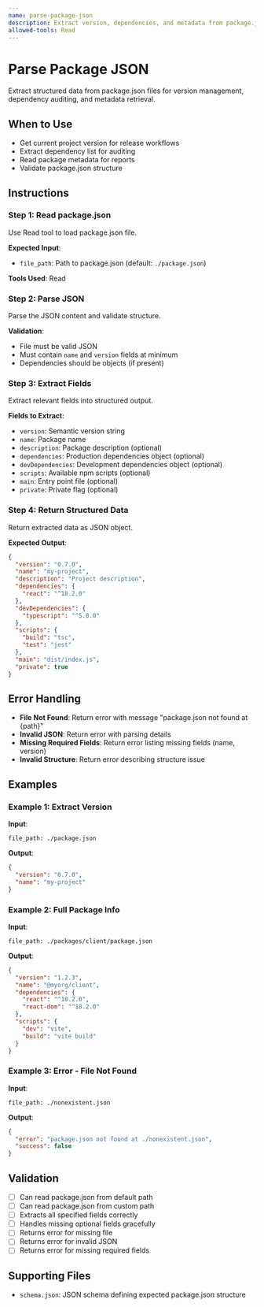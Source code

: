 ```yaml
---
name: parse-package-json
description: Extract version, dependencies, and metadata from package.json files. Use when needing project version, dependency list, or package metadata for releases, audits, or reports.
allowed-tools: Read
---
```


# Parse Package JSON

Extract structured data from package.json files for version management, dependency auditing, and metadata retrieval.

## When to Use

- Get current project version for release workflows
- Extract dependency list for auditing
- Read package metadata for reports
- Validate package.json structure

## Instructions

### Step 1: Read package.json

Use Read tool to load package.json file.

**Expected Input**:
- `file_path`: Path to package.json (default: `./package.json`)

**Tools Used**: Read

### Step 2: Parse JSON

Parse the JSON content and validate structure.

**Validation**:
- File must be valid JSON
- Must contain `name` and `version` fields at minimum
- Dependencies should be objects (if present)

### Step 3: Extract Fields

Extract relevant fields into structured output.

**Fields to Extract**:
- `version`: Semantic version string
- `name`: Package name
- `description`: Package description (optional)
- `dependencies`: Production dependencies object (optional)
- `devDependencies`: Development dependencies object (optional)
- `scripts`: Available npm scripts (optional)
- `main`: Entry point file (optional)
- `private`: Private flag (optional)

### Step 4: Return Structured Data

Return extracted data as JSON object.

**Expected Output**:
```json
{
  "version": "0.7.0",
  "name": "my-project",
  "description": "Project description",
  "dependencies": {
    "react": "^18.2.0"
  },
  "devDependencies": {
    "typescript": "^5.0.0"
  },
  "scripts": {
    "build": "tsc",
    "test": "jest"
  },
  "main": "dist/index.js",
  "private": true
}
```

## Error Handling

- **File Not Found**: Return error with message "package.json not found at {path}"
- **Invalid JSON**: Return error with parsing details
- **Missing Required Fields**: Return error listing missing fields (name, version)
- **Invalid Structure**: Return error describing structure issue

## Examples

### Example 1: Extract Version

**Input**:
```
file_path: ./package.json
```

**Output**:
```json
{
  "version": "0.7.0",
  "name": "my-project"
}
```

### Example 2: Full Package Info

**Input**:
```
file_path: ./packages/client/package.json
```

**Output**:
```json
{
  "version": "1.2.3",
  "name": "@myorg/client",
  "dependencies": {
    "react": "^18.2.0",
    "react-dom": "^18.2.0"
  },
  "scripts": {
    "dev": "vite",
    "build": "vite build"
  }
}
```

### Example 3: Error - File Not Found

**Input**:
```
file_path: ./nonexistent.json
```

**Output**:
```json
{
  "error": "package.json not found at ./nonexistent.json",
  "success": false
}
```

## Validation

- [ ] Can read package.json from default path
- [ ] Can read package.json from custom path
- [ ] Extracts all specified fields correctly
- [ ] Handles missing optional fields gracefully
- [ ] Returns error for missing file
- [ ] Returns error for invalid JSON
- [ ] Returns error for missing required fields

## Supporting Files

- `schema.json`: JSON schema defining expected package.json structure
